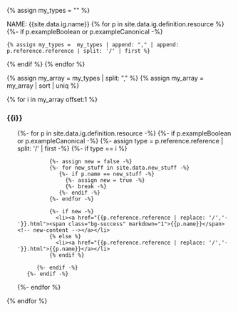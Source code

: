 {% assign my_types = "" %}

NAME: {{site.data.ig.name}}
{% for p in site.data.ig.definition.resource %}
  {%- if p.exampleBoolean or p.exampleCanonical -%}
    
    {% assign my_types =  my_types | append: "," | append: p.reference.reference | split: '/' | first %}

  {% endif %}
{% endfor %}

{% assign my_array = my_types | split: "," %}
{% assign my_array = my_array | sort | uniq %}

{% for i in my_array offset:1 %}
### {{i}}
<ul>
  {%- for p in site.data.ig.definition.resource -%}
      {%- if p.exampleBoolean or p.exampleCanonical -%}
        {%- assign type =  p.reference.reference | split: '/' | first -%}
            {%- if type == i %}

              {%- assign new = false -%}
              {%- for new_stuff in site.data.new_stuff -%}
                 {%- if p.name == new_stuff -%}
                   {%- assign new = true -%}
                   {%- break -%}
                 {%- endif -%}
              {%- endfor -%}

              {%- if new -%}
                <li><a href="{{p.reference.reference | replace: '/','-'}}.html"><span class="bg-success" markdown="1">{{p.name}}</span><!-- new-content --></a></li>
              {% else %}
                <li><a href="{{p.reference.reference | replace: '/','-'}}.html">{{p.name}}</a></li>
              {% endif %}

          {%- endif -%}
       {%- endif -%}
   {%- endfor %}
</ul>
{% endfor %}